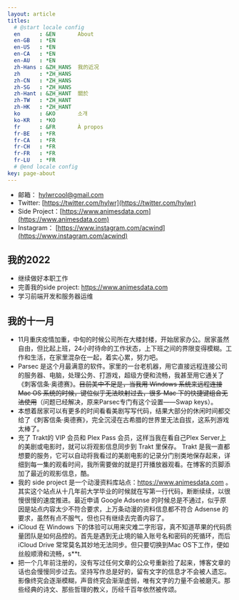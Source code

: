 ```yaml
---
layout: article
titles:
  # @start locale config
  en      : &EN       About
  en-GB   : *EN
  en-US   : *EN
  en-CA   : *EN
  en-AU   : *EN
  zh-Hans : &ZH_HANS  我的近况
  zh      : *ZH_HANS
  zh-CN   : *ZH_HANS
  zh-SG   : *ZH_HANS
  zh-Hant : &ZH_HANT  關於
  zh-TW   : *ZH_HANT
  zh-HK   : *ZH_HANT
  ko      : &KO       소개
  ko-KR   : *KO
  fr      : &FR       À propos
  fr-BE   : *FR
  fr-CA   : *FR
  fr-CH   : *FR
  fr-FR   : *FR
  fr-LU   : *FR
  # @end locale config
key: page-about
---
```


- 邮箱： hylwrcool@gmail.com
- Twitter: [https://twitter.com/hylwr](https://twitter.com/hylwr)
- Side Project：[https://www.animesdata.com](https://www.animesdata.com)
- Instagram： [https://www.instagram.com/acwind](https://www.instagram.com/acwind)

## 我的2022
 - 继续做好本职工作
 - 完善我的side project: https://www.animesdata.com
 - 学习前端开发和服务器运维

## 我的十一月

- 11月重庆疫情加重，中旬的时候公司所在大楼封楼，开始居家办公。居家虽然自由，但比起上班，24小时待命的工作状态，上下班之间的界限变得模糊。工作和生活，在家里混杂在一起，着实心累，努力吧。
- Parsec 是这个月最满意的软件。家里的一台老机器，用它直接远程连接公司的服务器、电脑，处理公务、打游戏，超级方便和流畅，我甚至用它通关了《刺客信条·奥德赛》。~~目前美中不足是，当我用 Windows 系统来远程连接 Mac OS 系统的时候，键位似乎无法映射过去，很多 Mac 下的快捷键组合无法使用~~（问题已经解决，原来Parsec专门有这个设置——Swap keys）。
- 本想着居家可以有更多的时间看看美剧写写代码，结果大部分的休闲时间都交给了《刺客信条·奥德赛》，完全沉浸在古希腊的世界里无法自拔，这系列游戏太棒了。
- 充了 Trakt的 VIP 会员和 Plex Pass 会员，这样当我在看自己Plex Server上的美剧或电影时，就可以将观影信息同步到 Trakt 里保存。 Trakt 是我一直都想要的服务，它可以自动将我看过的美剧电影的记录分门别类地保存起来，详细到每一集的观看时间，我所需要做的就是打开播放器观看。在博客的页脚添加了最近的观影信息，酷。
- 我的 side project 是一个动漫资料库站点：https://www.animesdata.com 。其实这个站点从十几年前大学毕业的时候就在写第一行代码，断断续续，以很慢很慢的速度推进。最近申请 Google Adsense 的时候总是不通过，似乎原因是站点内容太少不符合要求，上万条动漫的资料信息都不符合 Adsense 的要求，虽然有点不服气，但也只有继续去完善内容了。
- iCloud 在 Windows 下的体验可以用来灾难二字形容，真不知道苹果的代码质量团队是如何品控的。首先是遇到无止境的输入账号名和密码的死循环，而后 iCloud Drive 常常莫名其妙地无法同步。但只要切换到Mac OS下工作，便如丝般顺滑和流畅，s\*\*t.
- 把一个几年前注册的，没有写过任何文章的公众号重新捡了起来，博客文章的话也会慢慢同步过去。坚持写作总是好的，留有文字的信息才不会被人遗忘。影像终究会逐渐模糊，声音终究会渐渐虚弱，唯有文字的力量不会被磨灭。那些经典的诗文、那些哲理的教义，历经千百年依然被传颂。
